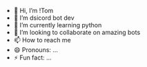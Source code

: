 - 👋 Hi, I’m !Tom
- 👀 I’m dsicord bot dev
- 🌱 I’m currently learning python 
- 💞️ I’m looking to collaborate on amazing bots 
- 📫 How to reach me 
- 😄 Pronouns: ...
- ⚡ Fun fact: ...

<!---
wassdwa231/wassdwa231 is a ✨ special ✨ repository because its `README.md` (this file) appears on your GitHub profile.
You can click the Preview link to take a look at your changes.
--->
